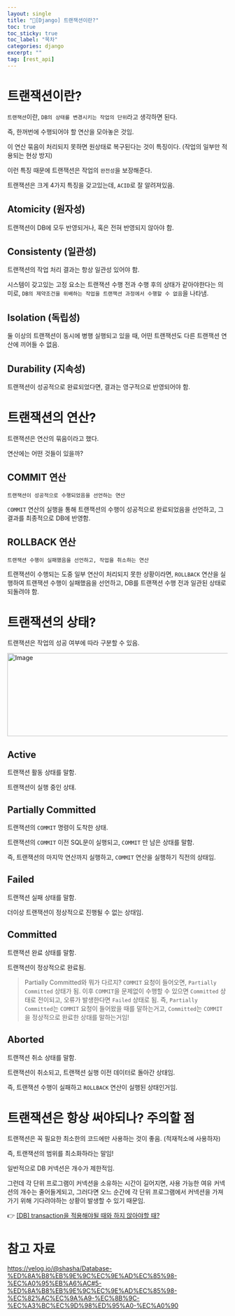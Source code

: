 ```yaml
---
layout: single
title: "📘[Django] 트랜잭션이란?"
toc: true
toc_sticky: true
toc_label: "목차"
categories: django
excerpt: ""
tag: [rest_api]
---
```



# 트랜잭션이란?

`트랜잭션`이란, `DB의 상태를 변경시키는 작업의 단위`라고 생각하면 된다.

즉, 한꺼번에 수행되어야 할 연산을 모아놓은 것임.

이 연산 묶음이 처리되지 못하면 원상태로 복구된다는 것이 특징이다. (작업의 일부만 적용되는 현상 방지)

이런 특징 때문에 트랜잭션은 작업의 `완전성`을 보장해준다.

트랜잭션은 크게 4가지 특징을 갖고있는데, `ACID`로 잘 알려져있음.

## Atomicity (원자성)

트랜잭션이 DB에 모두 반영되거나, 혹은 전혀 반영되지 않아야 함.

## Consistenty (일관성)

트랜잭션의 작업 처리 결과는 항상 일관성 있어야 함.

시스템이 갖고있는 고정 요소는 트랜잭션 수행 전과 수행 후의 상태가 같아야한다는 의미로, `DB의 제약조건을 위배하는 작업을 트랜잭션 과정에서 수행할 수 없음`을 나타냄.

## Isolation (독립성)

둘 이상의 트랜잭션이 동시에 병행 실행되고 있을 때, 어떤 트랜잭션도 다른 트랜잭션 연산에 끼어들 수 없음.

## Durability (지속성)

트랜잭션이 성공적으로 완료되었다면, 결과는 영구적으로 반영되어야 함.

# 트랜잭션의 연산?

트랜잭션은 연산의 묶음이라고 했다.

연산에는 어떤 것들이 있을까?

## COMMIT 연산

`트랜잭션이 성공적으로 수행되었음을 선언하는 연산`

`COMMIT` 연산의 실행을 통해 트랜잭션의 수행이 성공적으로 완료되었음을 선언하고, 그 결과를 최종적으로 DB에 반영함.

## ROLLBACK 연산

`트랜잭션 수행이 실패했음을 선언하고, 작업을 취소하는 연산`

트랜잭션이 수행되는 도중 일부 연산이 처리되지 못한 상황이라면, `ROLLBACK` 연산을 실행하여 트랜잭션 수행이 실패했음을 선언하고, DB를 트랜잭션 수행 전과 일관된 상태로 되돌려야 함.

# 트랜잭션의 상태?

트랜잭션은 작업의 성공 여부에 따라 구분할 수 있음.

<img width="712" height="190" alt="Image" src="https://github.com/user-attachments/assets/d79bf7cb-9917-4b7a-ac32-d02234d90d5f" />

## Active

트랜잭션 활동 상태를 말함.

트랜잭션이 실행 중인 상태.

## Partially Committed

트랜잭션의 `COMMIT` 명령이 도착한 상태.

트랜잭션의 `COMMIT` 이전 SQL문이 실행되고, `COMMIT` 만 남은 상태를 말함.

즉, 트랜잭션의 마지막 연산까지 실행하고, `COMMIT` 연산을 실행하기 직전의 상태임.

## Failed

트랜잭션 실패 상태를 말함.

더이상 트랜잭션이 정상적으로 진행될 수 없는 상태임.

## Committed

트랜잭션 완료 상태를 말함.

트랜잭션이 정상적으로 완료됨.

> Partially Committed와 뭐가 다르지?
`COMMIT` 요청이 들어오면, `Partially Committed` 상태가 됨.
이후 `COMMIT`을 문제없이 수행할 수 있으면 `Committed` 상태로 전이되고, 오류가 발생한다면 `Failed` 상태로 됨.
즉, `Partially Committed`는 `COMMIT` 요청이 들어왔을 때를 말하는거고, `Committed`는 `COMMIT`을 정상적으로 완료한 상태를 말하는거임!
> 

## Aborted

트랜잭션 취소 상태를 말함.

트랜잭션이 취소되고, 트랜잭션 실행 이전 데이터로 돌아간 상태임.

즉, 트랜잭션 수행이 실패하고 `ROLLBACK` 연산이 실행된 상태인거임.

# 트랜잭션은 항상 써야되나? 주의할 점

트랜잭션은 꼭 필요한 최소한의 코드에만 사용하는 것이 좋음. (적재적소에 사용하자)

즉, 트랜잭션의 범위를 최소화하라는 말임!

일반적으로 DB 커넥션은 개수가 제한적임.

그런데 각 단위 프로그램이 커넥션을 소유하는 시간이 길어지면, 사용 가능한 여유 커넥션의 개수는 줄어들게되고, 그러다면 오느 순간에 각 단위 프로그램에서 커넥션을 가져가기 위해 기다려야하는 상황이 발생할 수 있기 때문임.

👉 [[DB] transaction을 적용해야될 때와 하지 않아야할 때?](https://www.notion.so/DB-transaction-214abd2e773f801f807eeed93cf02d99?pvs=21) 

# 참고 자료

https://velog.io/@shasha/Database-%ED%8A%B8%EB%9E%9C%EC%9E%AD%EC%85%98-%EC%A0%95%EB%A6%AC#5-%ED%8A%B8%EB%9E%9C%EC%9E%AD%EC%85%98-%EC%82%AC%EC%9A%A9-%EC%8B%9C-%EC%A3%BC%EC%9D%98%ED%95%A0-%EC%A0%90